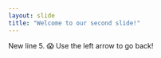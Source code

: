 ```yaml
---
layout: slide
title: "Welcome to our second slide!"
---
```

New line 5. 😱
Use the left arrow to go back!
